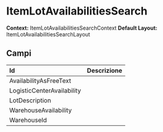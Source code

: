 # ItemLotAvailabilitiesSearch

**Context:** ItemLotAvailabilitiesSearchContext
**Default Layout:** ItemLotAvailabilitiesSearchLayout



## Campi

| Id | Descrizione | 
| :--- | :--- | 
| AvailabilityAsFreeText |  | 
| LogisticCenterAvailability |  | 
| LotDescription |  | 
| WarehouseAvailability |  | 
| WarehouseId |  | 

